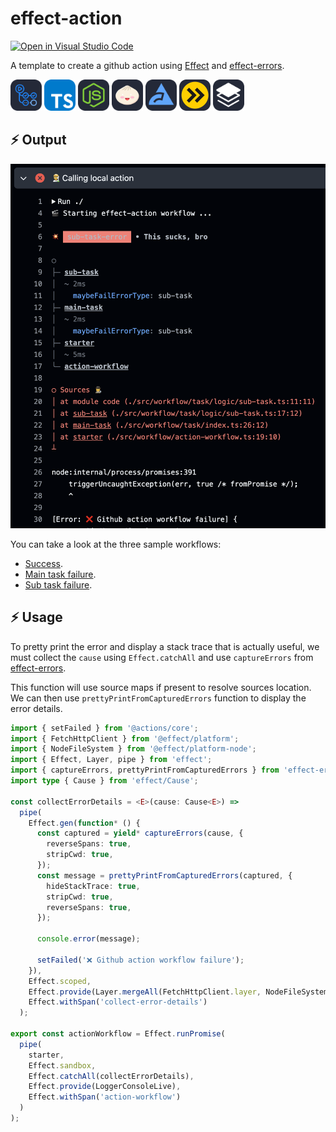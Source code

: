 # effect-action

[![Open in Visual Studio Code](https://img.shields.io/static/v1?logo=visualstudiocode&label=&message=Open%20in%20Visual%20Studio%20Code&labelColor=2c2c32&color=007acc&logoColor=007acc)](https://github.dev/jpb06/effect-action)

A template to create a github action using [Effect](https://effect.website/) and [effect-errors](https://github.com/jpb06/effect-errors).

<!-- readme-package-icons start -->

<p align="left"><a href="https://docs.github.com/en/actions" target="_blank"><img height="50" width="50" src="https://raw.githubusercontent.com/jpb06/jpb06/master/icons/GithubActions-Dark.svg" /></a>&nbsp;<a href="https://www.typescriptlang.org/docs/" target="_blank"><img height="50" width="50" src="https://raw.githubusercontent.com/jpb06/jpb06/master/icons/TypeScript.svg" /></a>&nbsp;<a href="https://nodejs.org/en/docs/" target="_blank"><img height="50" width="50" src="https://raw.githubusercontent.com/jpb06/jpb06/master/icons/NodeJS-Dark.svg" /></a>&nbsp;<a href="https://bun.sh/docs" target="_blank"><img height="50" width="50" src="https://raw.githubusercontent.com/jpb06/jpb06/master/icons/Bun-Dark.svg" /></a>&nbsp;<a href="https://biomejs.dev/guides/getting-started/" target="_blank"><img height="50" width="50" src="https://raw.githubusercontent.com/jpb06/jpb06/master/icons/Biome-Dark.svg" /></a>&nbsp;<a href="https://esbuild.github.io/getting-started/#install-esbuild" target="_blank"><img height="50" width="50" src="https://raw.githubusercontent.com/jpb06/jpb06/master/icons/Esbuild-Dark.svg" /></a>&nbsp;<a href="https://www.effect.website/docs/quickstart" target="_blank"><img height="50" width="50" src="https://raw.githubusercontent.com/jpb06/jpb06/master/icons/Effect-Dark.svg" /></a></p>

<!-- readme-package-icons end -->

## ⚡ Output

![example](./docs/workflow-run-example.png)

You can take a look at the three sample workflows:

- [Success](https://github.com/jpb06/effect-action/actions/workflows/success.yml).
- [Main task failure](https://github.com/jpb06/effect-action/actions/workflows/main-task-failure.yml).
- [Sub task failure](https://github.com/jpb06/effect-action/actions/workflows/sub-task-failure.yml).

## ⚡ Usage

To pretty print the error and display a stack trace that is actually useful, we must collect the `cause` using `Effect.catchAll` and use `captureErrors` from [effect-errors](https://github.com/jpb06/effect-errors).

This function will use source maps if present to resolve sources location. We can then use `prettyPrintFromCapturedErrors` function to display the error details.

```ts
import { setFailed } from '@actions/core';
import { FetchHttpClient } from '@effect/platform';
import { NodeFileSystem } from '@effect/platform-node';
import { Effect, Layer, pipe } from 'effect';
import { captureErrors, prettyPrintFromCapturedErrors } from 'effect-errors';
import type { Cause } from 'effect/Cause';

const collectErrorDetails = <E>(cause: Cause<E>) =>
  pipe(
    Effect.gen(function* () {
      const captured = yield* captureErrors(cause, {
        reverseSpans: true,
        stripCwd: true,
      });
      const message = prettyPrintFromCapturedErrors(captured, {
        hideStackTrace: true,
        stripCwd: true,
        reverseSpans: true,
      });

      console.error(message);

      setFailed('❌ Github action workflow failure');
    }),
    Effect.scoped,
    Effect.provide(Layer.mergeAll(FetchHttpClient.layer, NodeFileSystem.layer)),
    Effect.withSpan('collect-error-details')
  );

export const actionWorkflow = Effect.runPromise(
  pipe(
    starter,
    Effect.sandbox,
    Effect.catchAll(collectErrorDetails),
    Effect.provide(LoggerConsoleLive),
    Effect.withSpan('action-workflow')
  )
);
```
